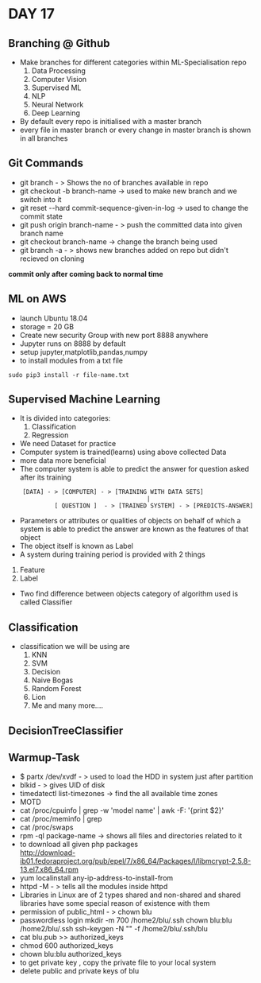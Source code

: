 # DAY 17

## Branching @ Github
  * Make branches for different categories within ML-Specialisation repo
    1. Data Processing
    2. Computer Vision
    3. Supervised ML
    4. NLP
    5. Neural Network
    6. Deep Learning
  * By default every repo is initialised with a master branch
  * every file in master branch or every change in master branch is shown in all branches


## Git Commands
  * git branch  - > Shows the no of branches available in repo
  * git checkout -b branch-name -> used to make new branch and we switch into it
  * git reset --hard commit-sequence-given-in-log -> used to change the commit state
  * git push origin branch-name - > push the committed data into given branch name
  * git checkout branch-name -> change the branch being used
  * git branch -a - > shows new branches added on repo but didn't recieved on cloning
  
   **commit only after coming back to normal time**

## ML on AWS
  * launch Ubuntu 18.04
  * storage = 20 GB
  * Create new security Group with new port 8888 anywhere
  * Jupyter runs on 8888 by default
  * setup jupyter,matplotlib,pandas,numpy
  * to install modules from a txt file
  ```
  sudo pip3 install -r file-name.txt
  ```

## Supervised Machine Learning
  * It is divided into categories:
    1. Classification
    2. Regression
  * We need  Dataset for practice
  * Computer system is trained(learns) using above collected Data
  * more data more beneficial
  * The computer system is able to predict the answer for question asked after its training
```
    [DATA] - > [COMPUTER] - > [TRAINING WITH DATA SETS]
                                       |    
             [ QUESTION ]  - > [TRAINED SYSTEM] - > [PREDICTS-ANSWER]
 ```

 * Parameters or attributes or qualities of objects on behalf of which a system is able to predict the answer are known as the features of that object
 * The object itself is known as Label
 * A system during training period is provided with 2 things
  1. Feature
  2. Label

 * Two find difference between objects category of algorithm used is called Classifier

 ## Classification
  * classification we will be using are
    1. KNN
    2. SVM
    3. Decision
    4. Naive Bogas
    5. Random Forest
    6. Lion
    7. Me and many more....

## DecisionTreeClassifier



## Warmup-Task
  * $ partx /dev/xvdf - > used to load the HDD in system just after partition
  * blkid - > gives UID of disk
  * timedatectl list-timezones -> find the all available time zones   
  * MOTD
  * cat /proc/cpuinfo | grep -w 'model name' | awk -F: '{print $2}'
  * cat /proc/meminfo | grep
  * cat /proc/swaps
  * rpm -ql package-name -> shows all files and directories related to it
  * to download all given php packages  
  http://download-ib01.fedoraproject.org/pub/epel/7/x86_64/Packages/l/libmcrypt-2.5.8-13.el7.x86_64.rpm
  * yum localinstall any-ip-address-to-install-from
  * httpd -M - > tells all the modules inside httpd
  * Libraries in Linux are of 2 types shared and non-shared and shared libraries have some special reason of existence with them
  * permission of public_html - > chown blu
  * passwordless login
  mkdir -m 700 /home2/blu/.ssh
  chown blu:blu /home2/blu/.ssh
  ssh-keygen -N "" -f /home2/blu/.ssh/blu  
  * cat blu.pub >> authorized_keys
  * chmod 600 authorized_keys
  * chown blu:blu authorized_keys
  * to get private key , copy the private file to your local system
  * delete public and private keys of blu

